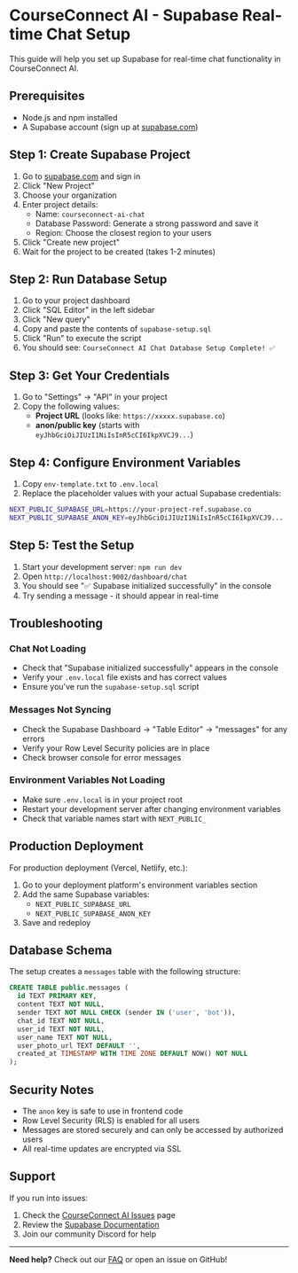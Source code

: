 # CourseConnect AI - Supabase Real-time Chat Setup

This guide will help you set up Supabase for real-time chat functionality in CourseConnect AI.

## Prerequisites

- Node.js and npm installed
- A Supabase account (sign up at [supabase.com](https://supabase.com))

## Step 1: Create Supabase Project

1. Go to [supabase.com](https://supabase.com) and sign in
2. Click "New Project"
3. Choose your organization
4. Enter project details:
   - Name: `courseconnect-ai-chat`
   - Database Password: Generate a strong password and save it
   - Region: Choose the closest region to your users
4. Click "Create new project"
5. Wait for the project to be created (takes 1-2 minutes)

## Step 2: Run Database Setup

1. Go to your project dashboard
2. Click "SQL Editor" in the left sidebar
3. Click "New query"
4. Copy and paste the contents of `supabase-setup.sql`
5. Click "Run" to execute the script
6. You should see: `CourseConnect AI Chat Database Setup Complete! ✅`

## Step 3: Get Your Credentials

1. Go to "Settings" → "API" in your project
2. Copy the following values:
   - **Project URL** (looks like: `https://xxxxx.supabase.co`)
   - **anon/public key** (starts with `eyJhbGciOiJIUzI1NiIsInR5cCI6IkpXVCJ9...`)

## Step 4: Configure Environment Variables

1. Copy `env-template.txt` to `.env.local`
2. Replace the placeholder values with your actual Supabase credentials:

```bash
NEXT_PUBLIC_SUPABASE_URL=https://your-project-ref.supabase.co
NEXT_PUBLIC_SUPABASE_ANON_KEY=eyJhbGciOiJIUzI1NiIsInR5cCI6IkpXVCJ9...
```

## Step 5: Test the Setup

1. Start your development server: `npm run dev`
2. Open `http://localhost:9002/dashboard/chat`
3. You should see "✅ Supabase initialized successfully" in the console
4. Try sending a message - it should appear in real-time

## Troubleshooting

### Chat Not Loading
- Check that "Supabase initialized successfully" appears in the console
- Verify your `.env.local` file exists and has correct values
- Ensure you've run the `supabase-setup.sql` script

### Messages Not Syncing
- Check the Supabase Dashboard → "Table Editor" → "messages" for any errors
- Verify your Row Level Security policies are in place
- Check browser console for error messages

### Environment Variables Not Loading
- Make sure `.env.local` is in your project root
- Restart your development server after changing environment variables
- Check that variable names start with `NEXT_PUBLIC_`

## Production Deployment

For production deployment (Vercel, Netlify, etc.):

1. Go to your deployment platform's environment variables section
2. Add the same Supabase variables:
   - `NEXT_PUBLIC_SUPABASE_URL`
   - `NEXT_PUBLIC_SUPABASE_ANON_KEY`
3. Save and redeploy

## Database Schema

The setup creates a `messages` table with the following structure:

```sql
CREATE TABLE public.messages (
  id TEXT PRIMARY KEY,
  content TEXT NOT NULL,
  sender TEXT NOT NULL CHECK (sender IN ('user', 'bot')),
  chat_id TEXT NOT NULL,
  user_id TEXT NOT NULL,
  user_name TEXT NOT NULL,
  user_photo_url TEXT DEFAULT '',
  created_at TIMESTAMP WITH TIME ZONE DEFAULT NOW() NOT NULL
);
```

## Security Notes

- The `anon` key is safe to use in frontend code
- Row Level Security (RLS) is enabled for all users
- Messages are stored securely and can only be accessed by authorized users
- All real-time updates are encrypted via SSL

## Support

If you run into issues:

1. Check the [CourseConnect AI Issues](https://github.com/your-repo/issues) page
2. Review the [Supabase Documentation](https://supabase.com/docs)
3. Join our community Discord for help

---

**Need help?** Check out our [FAQ](./FAQ.md) or open an issue on GitHub!
